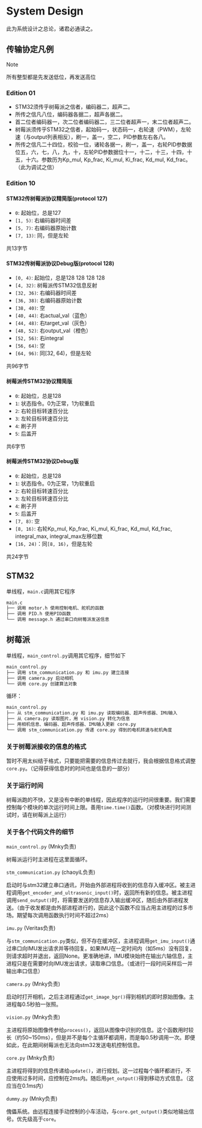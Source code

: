 # System Design

此为系统设计之总论，诸君必通读之。

## 传输协定凡例

> [!NOTE]
> 所有整型都是先发送低位，再发送高位

### Edition 01

+ STM32须传乎树莓派之信者，编码器二，超声二。
+ 所传之信凡八位，编码器各据二，超声各据二。
+ 首二位者编码器一，次二位者编码器二，三二位者超声一，末二位者超声二。
+ 树莓派须传乎STM32之信者，起始码一，状态码一，右轮速（PWM），左轮速（与output列表相反），刷一，盖一，空二，PID参数左右各八。
+ 所传之信凡二十四位，校验一位，诸轮各据一，刷一，盖一，右轮PID参数据位五，六，七，八，九，十，左轮PID参数据位十一，十二，十三，十四，十五，十六。参数历为Kp_mul, Kp_frac, Ki_mul, Ki_frac, Kd_mul, Kd_frac。（此为调试之信）

### Edition 10

#### STM32传树莓派协议精简版(protocol 127)

+ `0`: 起始位，总是127
+ `[1, 5)`: 右编码器时间差
+ `[5, 7)`: 右编码器原始计数
+ `[7, 13)`: 同，但是左轮

共13字节

#### STM32传树莓派协议Debug版(protocol 128)

+ `[0, 4)`: 起始位，总是128 128 128 128
+ `[4, 32)`: 树莓派传STM32信息反射
+ `[32, 36)`: 右编码器时间差
+ `[36, 38)`: 右编码器原始计数
+ `[38, 40)`: 空
+ `[40, 44)`: 右actual_val（蓝色）
+ `[44, 48)`: 右target_val（灰色）
+ `[48, 52)`: 右output_val（橙色）
+ `[52, 56)`: 右integral
+ `[56, 64)`: 空
+ `[64, 96)`: 同[32, 64)，但是左轮

共96字节

#### 树莓派传STM32协议精简版

+ `0`: 起始位，总是128
+ `1`: 状态指令。0为正常，1为软重启
+ `2`: 右轮目标转速百分比
+ `3`: 左轮目标转速百分比
+ `4`: 刷子开
+ `5`: 后盖开

共6字节

#### 树莓派传STM32协议Debug版

+ `0`: 起始位，总是128
+ `1`: 状态指令。0为正常，1为软重启
+ `2`: 右轮目标转速百分比
+ `3`: 左轮目标转速百分比
+ `4`: 刷子开
+ `5`: 后盖开
+ `[7, 8)`: 空
+ `[8, 16)`: 右轮Kp_mul, Kp_frac, Ki_mul, Ki_frac, Kd_mul, Kd_frac, integral_max, integral_max左移位数
+ `[16, 24)`：同`[8, 16)`，但是左轮

共24字节

## STM32

单线程，`main.c`调用其它程序

```bash
main.c
├── 调用 motor.h 使用控制电机、舵机的函数
├── 调用 PID.h 使用PID函数
└── 调用 message.h 通过串口向树莓派发送信息
```

## 树莓派

单线程，`main_control.py`调用其它程序，细节如下

```bash
main_control.py
├── 调用 stm_communication.py 和 imu.py 建立连接
├── 调用 camera.py 启动相机
└── 调用 core.py 创建算法对象
```

循环：

```bash
main_control.py
├── 从 stm_communication.py 和 imu.py 读取编码器、超声传感器、IMU输入
├── 从 camera.py 读取图片，用 vision.py 转化为信息
├── 用相机信息、编码器、超声传感器、IMU输入更新 core.py
└── 调用 stm_communication.py 传递 core.py 得到的电机转速与舵机角度
```

### 关于树莓派接收的信息的格式

暂时不用太纠结于格式，只要能把需要的信息传过去就行，我会根据信息格式调整`core.py`。（记得获得信息时的时间也是信息的一部分）

### 关于运行时间

树莓派跑的不快，又是没有中断的单线程，因此程序的运行时间很重要。我们需要控制每个模块的单次运行时间上限。善用`time.time()`函数。（对模块进行时间测试时，请在树莓派上运行）

### 关于各个代码文件的细节

`main_control.py` (Mnky负责)

树莓派运行时主进程在这里面循环。

`stm_communication.py` (chaoyiL负责)

启动时与stm32建立串口通讯，开始由外部进程将收到的信息存入缓冲区。被主进程调用`get_encoder_and_ultrasonic_input()`时，返回所有新的信息。被主进程调用`send_output()`时，将需要发送的信息存入输出缓冲区，随后由外部进程发送。（由于收发都是由外部进程进行的，因此这个函数不应当占用主进程的过多市场。期望每次调用函数执行时间不超过2ms）

`imu.py` (Veritas负责)

与`stm_communication.py`类似，但不存在缓冲区，主进程调用`get_imu_input()`通过串口向IMU发出请求并等待回复。如果IMU在一定时间内（如5ms）没有回复，则请求超时并退出，返回None。更准确地讲，IMU模块始终在输出六轴信息，主进程只是在需要时向IMU发出请求，读取串口信息。（或进行一段时间采样后一并输出串口信息）

`camera.py` (Mnky负责)

启动时打开相机，之后主进程通过`get_image_bgr()`得到相机的即时原始图像。主进程每0.5秒拍一张照。

`vision.py` (Mnky负责)

主进程将原始图像传参给`process()`，返回从图像中识别的信息。这个函数用时较长（约50~150ms），但是并不是每个主循环都调用，而是每0.5秒调用一次。即便如此，在此期间树莓派也无法向stm32发送电机控制信息。

`core.py` (Mnky负责)

主进程将得到的信息传递给`update()`，进行规划。这一过程每个循环都进行，不应使用过多时间，应控制在2ms内。随后用`get_output()`得到移动方式信息。（这应当在0.1ms内）

`dummy.py` (Mnky负责)

傀儡系统。由远程连接手动控制的小车活动，与`core.get_output()`类似地输出信号。优先级高于`core`。
